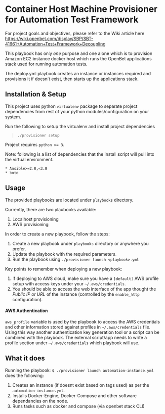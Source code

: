 # Container Host Machine Provisioner for Automation Test Framework

For project goals and objectives, please refer to the Wiki article here
https://wiki.openbet.com/display/SBP/SBT-41661+Automation+Test+Framework+Decoupling 

This playbook has only *one* purpose and one alone which is to provision 
Amazon EC2 instance docker host which runs the OpenBet applications stack used
for running automation tests.

The deploy.yml playbook creates an instance or instances required and provisions it 
if doesn't exist, then starts up the applications stack.


## Installation & Setup

This project uses python `virtualenv` package to separate project dependencies
from rest of your python modules/configuration on your system.

Run the following to setup the virtualenv and install project dependencies

> `./provisioner setup`

Project requires `python >= 3`.

Note: following is a list of dependencies that the install script will pull into
the virtual environment.

    * Ansible>=2.0,<3.0
    * boto


## Usage

The  provided playbooks are located under `playbooks` directory.

Currently, there are two plaubooks available:
1. Localhost provisioning
2. AWS provisioning

In order to create a new playbook, follow the steps:
1. Create a new playbook under `playbooks` directory or anywhere you prefer.
2. Update the playbook with the required parameters.
3. Run the playbook using `./provisioner launch <playbook>.yml`

Key points to remember when deploying a new playbook:
1. If deploying to AWS cloud, make sure you have a `[default]` AWS profile setup with access keys under your 
 `~/.aws/credentials`.
2. You should be able to access the web interface of the app thought the 
 _Public IP or URL_ of the instance (controlled by the `enable_http` configuration).

#### AWS Authentication

`aws_profile` variable is used by the playbook to access the AWS credentials and
other information stored against profiles in `~/.aws/credentials` file. 
Using this way another authentication key generation tool or a script can be 
combined with the playbook. The external script/app needs to write a 
profile section under `~/.aws/credentials` which playbook will use. 


## What it does

Running the playbook: `$ ./provisioner launch automation-instance.yml` does the following:

1. Creates an instance (if doesnt exist based on tags used) as per the `automation-instance.yml`.
2. Installs Docker-Engine, Docker-Compose and other software dependancies on the node.
3. Runs tasks such as docker and compose (via openbet stack CLI)
